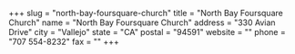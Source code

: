 +++
slug = "north-bay-foursquare-church"
title = "North Bay Foursquare Church"
name = "North Bay Foursquare Church"
address = "330 Avian Drive"
city = "Vallejo"
state = "CA"
postal = "94591"
website = ""
phone = "707 554-8232"
fax = ""
+++

